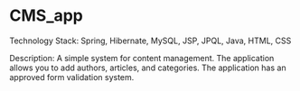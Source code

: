 # CMS_app

Technology Stack: Spring, Hibernate, MySQL, JSP, JPQL, Java, HTML, CSS

Description: A simple system for content management. The application allows you to add authors, articles, and categories. The application has an approved form validation system.
